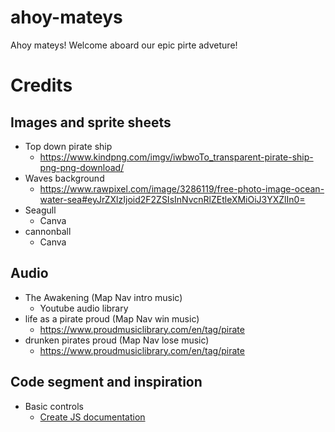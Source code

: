 # ahoy-mateys
Ahoy mateys! Welcome aboard our epic pirte adveture!


# Credits
## Images and sprite sheets
* Top down pirate ship
    * https://www.kindpng.com/imgv/iwbwoTo_transparent-pirate-ship-png-png-download/
* Waves background
    * https://www.rawpixel.com/image/3286119/free-photo-image-ocean-water-sea#eyJrZXlzIjoid2F2ZSIsInNvcnRlZEtleXMiOiJ3YXZlIn0=
* Seagull 
    * Canva
* cannonball
    * Canva

## Audio
* The Awakening (Map Nav intro music)
    * Youtube audio library
* life as a pirate proud (Map Nav win music)
    * https://www.proudmusiclibrary.com/en/tag/pirate
* drunken pirates proud (Map Nav lose music)
    * https://www.proudmusiclibrary.com/en/tag/pirate

## Code segment and inspiration
* Basic controls 
    * [Create JS documentation](https://createjs.com/demos/easeljs/game)
